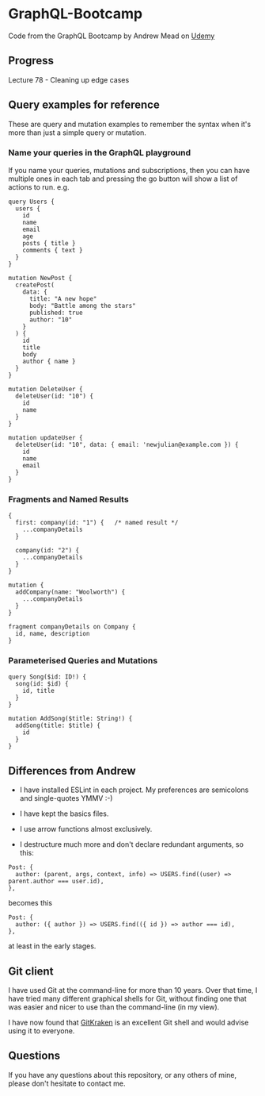 # GraphQL-Bootcamp
Code from the GraphQL Bootcamp by Andrew Mead on [Udemy](https://www.udemy.com/course/graphql-bootcamp)

## Progress

Lecture 78 - Cleaning up edge cases

## Query examples for reference

These are query and mutation examples to remember the syntax when it's more than
just a simple query or mutation.

### Name your queries in the GraphQL playground

If you name your queries, mutations and subscriptions, then you can have
multiple ones in each tab and pressing the go button will show a list
of actions to run. e.g.

```
query Users {
  users {
    id
    name
    email
    age
    posts { title }
    comments { text }
  }
}

mutation NewPost {
  createPost(
    data: {
      title: "A new hope"
      body: "Battle among the stars"
      published: true
      author: "10"
    }
  ) {
    id
    title
    body
    author { name }
  }
}

mutation DeleteUser {
  deleteUser(id: "10") {
    id
    name
  }
}

mutation updateUser {
  deleteUser(id: "10", data: { email: 'newjulian@example.com }) {
    id
    name
    email
  }
}
```

### Fragments and Named Results
```
{
  first: company(id: "1") {   /* named result */
    ...companyDetails
  }

  company(id: "2") {
    ...companyDetails
  }
}

mutation {
  addCompany(name: "Woolworth") {
    ...companyDetails
  }
}

fragment companyDetails on Company {
  id, name, description
}
```

### Parameterised Queries and Mutations
```
query Song($id: ID!) {
  song(id: $id) {
    id, title
  }
}

mutation AddSong($title: String!) {
  addSong(title: $title) {
    id
  }
}
```

## Differences from Andrew

* I have installed ESLint in each project. My preferences are semicolons and
  single-quotes YMMV :-)

* I have kept the basics files.

* I use arrow functions almost exclusively.

* I destructure much more and don't declare redundant arguments, so this:

```
Post: {
  author: (parent, args, context, info) => USERS.find((user) => parent.author === user.id),
},
```

becomes this

```
Post: {
  author: ({ author }) => USERS.find(({ id }) => author === id),
},
```

at least in the early stages.

## Git client

I have used Git at the command-line for more than 10 years. Over that time, I have tried
many different graphical shells for Git, without finding one that was easier
and nicer to use than the command-line (in my view).

I have now found that [GitKraken](https://www.gitkraken.com) is an excellent
Git shell and would advise using it to everyone.

## Questions

If you have any questions about this repository, or any others of mine, please
don't hesitate to contact me.
